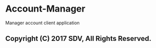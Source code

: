 # Account-Manager
Manager account client application


## Copyright (C) 2017 SDV, All Rights Reserved.